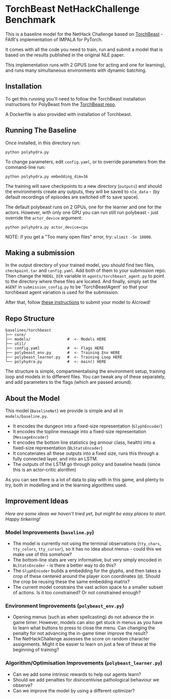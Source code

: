 # TorchBeast NetHackChallenge Benchmark

This is a baseline model for the NetHack Challenge based on
[TorchBeast](https://github.com/facebookresearch/torchbeast) - FAIR's
implementation of IMPALA for PyTorch.

It comes with all the code you need to train, run and submit a model
that is based on the results published in the original NLE paper.

This implementation runs with 2 GPUS (one for acting and one for
learning), and runs many simultaneous environments with dynamic
batching.


## Installation

To get this running you'll need to follow the TorchBeast installation instructions for PolyBeast from the [TorchBeast repo](https://github.com/facebookresearch/torchbeast#faster-version-polybeast).

A Dockerfile is also provided with installation of Torchbeast.


## Running The Baseline

Once installed, in this directory run:

`python polyhydra.py`

To change parameters, edit `config.yaml`, or to override parameters
from the command-line run:

`python polyhydra.py embedding_dim=16`

The training will save checkpoints to a new directory (`outputs`) and
should the environments create any outputs, they will be saved to
`nle_data` - (by default recordings of episodes are switched off to
save space).

The default polybeast runs on 2 GPUs, one for the learner and one for
the actors. However, with only one GPU you can run still run
polybeast - just override the `actor_device` argument:

`python polyhydra.py actor_device=cpu`

NOTE: if you get a "Too many open files" error, try: `ulimit -Sn 10000`.

## Making a submission

In the output directory of your trained model, you should find two files, `checkpoint.tar` and `config.yaml`. Add both of them to your submission repo. Then change the `MODEL_DIR` variable in `agents/torchbeast_agent.py` to point to the directory where these files are located. And finally, simply set the `AGENT` in `submission_config.py` to be 'TorchBeastAgent' so that your torchbeast agent variation is used for the submission.

After that, follow [these instructions](/docs/SUBMISSION.md) to submit your model to AIcrowd!

## Repo Structure

```
baselines/torchbeast
├── core/
├── models/                #  <- Models HERE
├── util/
├── config.yaml            #  <- Flags HERE
├── polybeast_env.py       #  <- Training Env HERE
├── polybeast_learner.py   #  <- Training Loop HERE
└── polyhydra.py           #  <- main() HERE

```

The structure is simple, compartmentalising the environment setup,
training loop and models in to different files. You can tweak any of
these separately, and add parameters to the flags (which are passed
around).


## About the Model

This model (`BaselineNet`) we provide is simple and all in
`models/baseline.py`.

* It encodes the dungeon into a fixed-size representation
  (`GlyphEncoder`)
* It encodes the topline message into a fixed-size representation
  (`MessageEncoder`)
* It encodes the bottom line statistics (eg armour class, health) into
  a fixed-size representation (`BLStatsEncoder`)
* It concatenates all these outputs into a fixed size, runs this
  through a fully connected layer, and into an LSTM.
* The outputs of the LSTM go through policy and baseline heads (since
  this is an actor-critic alorithm)

As you can see there is a lot of data to play with in this game, and
plenty to try, both in modelling and in the learning algorithms used.


## Improvement Ideas

*Here are some ideas we haven't tried yet, but might be easy places to start. Happy tinkering!*


### Model Improvements (`baseline.py`)

* The model is currently not using the terminal observations
  (`tty_chars`, `tty_colors`, `tty_cursor`), so it has no idea about
  menus - could this we make use of this somehow?
* The bottom-line stats are very informative, but very simply encoded
  in `BLStatsEncoder` - is there a better way to do this?
* The `GlyphEncoder` builds a embedding for the glyphs, and then takes
  a crop of these centered around the player icon coordinates
  (`@`). Should the crop be reusing these the same embedding matrix?
* The current model constrains the vast action space to a smaller
  subset of actions. Is it too constrained? Or not constrained enough?

###  Environment Improvements (`polybeast_env.py`)

* Opening menus (such as when spellcasting) do not advance the in game
  timer. However, models can also get stuck in menus as you have to
  learn what buttons to press to close the menu. Can changing the
  penalty for not advancing the in-game timer improve the result?
* The NetHackChallenge assesses the score on random character
  assignments. Might it be easier to learn on just a few of these at
  the beginning of training?

### Algorithm/Optimisation Improvements (`polybeast_learner.py`)

* Can we add some intrinsic rewards to help our agents learn?
* Should we add penalties for disincentivise pathological behaviour we
  observe?
* Can we improve the model by using a different optimizer?
